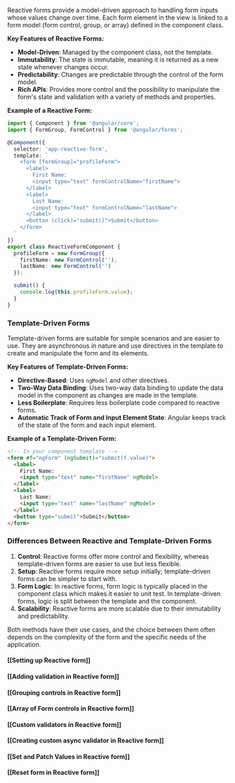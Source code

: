 
Reactive forms provide a model-driven approach to handling form inputs whose values change over time. Each form element in the view is linked to a form model (form control, group, or array) defined in the component class.

**Key Features of Reactive Forms:**
- **Model-Driven**: Managed by the component class, not the template.
- **Immutability**: The state is immutable, meaning it is returned as a new state whenever changes occur.
- **Predictability**: Changes are predictable through the control of the form model.
- **Rich APIs**: Provides more control and the possibility to manipulate the form's state and validation with a variety of methods and properties.

**Example of a Reactive Form:**
```typescript
import { Component } from '@angular/core';
import { FormGroup, FormControl } from '@angular/forms';

@Component({
  selector: 'app-reactive-form',
  template: `
    <form [formGroup]="profileForm">
      <label>
        First Name:
        <input type="text" formControlName="firstName">
      </label>
      <label>
        Last Name:
        <input type="text" formControlName="lastName">
      </label>
      <button (click)="submit()">Submit</button>
    </form>
  `
})
export class ReactiveFormComponent {
  profileForm = new FormGroup({
    firstName: new FormControl(''),
    lastName: new FormControl('')
  });

  submit() {
    console.log(this.profileForm.value);
  }
}
```

### Template-Driven Forms
Template-driven forms are suitable for simple scenarios and are easier to use. They are asynchronous in nature and use directives in the template to create and manipulate the form and its elements.

**Key Features of Template-Driven Forms:**
- **Directive-Based**: Uses `ngModel` and other directives.
- **Two-Way Data Binding**: Uses two-way data binding to update the data model in the component as changes are made in the template.
- **Less Boilerplate**: Requires less boilerplate code compared to reactive forms.
- **Automatic Track of Form and Input Element State**: Angular keeps track of the state of the form and each input element.

**Example of a Template-Driven Form:**
```html
<!-- In your component template -->
<form #f="ngForm" (ngSubmit)="submit(f.value)">
  <label>
    First Name:
    <input type="text" name="firstName" ngModel>
  </label>
  <label>
    Last Name:
    <input type="text" name="lastName" ngModel>
  </label>
  <button type="submit">Submit</button>
</form>
```

### Differences Between Reactive and Template-Driven Forms
1. **Control**: Reactive forms offer more control and flexibility, whereas template-driven forms are easier to use but less flexible.
2. **Setup**: Reactive forms require more setup initially; template-driven forms can be simpler to start with.
3. **Form Logic**: In reactive forms, form logic is typically placed in the component class which makes it easier to unit test. In template-driven forms, logic is split between the template and the component.
4. **Scalability**: Reactive forms are more scalable due to their immutability and predictability.

Both methods have their use cases, and the choice between them often depends on the complexity of the form and the specific needs of the application.

#### [[Setting up Reactive form]]
#### [[Adding validation in Reactive form]]
#### [[Grouping controls in Reactive form]]
#### [[Array of Form controls in Reactive form]]
#### [[Custom validators in Reactive form]]

#### [[Creating custom async validator in Reactive form]]

#### [[Set and Patch Values in Reactive form]]
#### [[Reset form in Reactive form]]